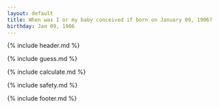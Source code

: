 ```yaml
---
layout: default
title: When was I or my baby conceived if born on January 09, 1906?
birthday: Jan 09, 1906
---
```


{% include header.md %}

{% include guess.md %}

{% include calculate.md %}

{% include safety.md %}

{% include footer.md %}



